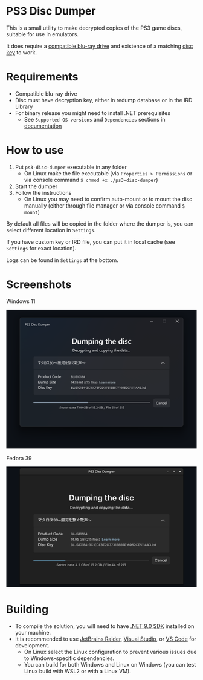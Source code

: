 PS3 Disc Dumper
===============
This is a small utility to make decrypted copies of the PS3 game discs, suitable for use in emulators.

It does require a [compatible blu-ray drive](https://rpcs3.net/quickstart#dumping_drives) and existence of a matching [disc key](http://www.psdevwiki.com/ps3/Bluray_disc#IRD_file) to work.

Requirements
============
* Compatible blu-ray drive
* Disc must have decryption key, either in redump database or in the IRD Library
* For binary release you might need to install .NET prerequisites
  * See `Supported OS versions` and `Dependencies` sections in [documentation](https://learn.microsoft.com/en-us/dotnet/core/install/)

How to use
==========
1. Put `ps3-disc-dumper` executable in any folder
   * On Linux make the file executable (via `Properties > Permissions` or via console command `$ chmod +x ./ps3-disc-dumper`)
2. Start the dumper
3. Follow the instructions
    * On Linux you may need to confirm auto-mount or to mount the disc manually (either through file manager or via console command `$ mount`)

By default all files will be copied in the folder where the dumper is, you can select different location in `Settings`.

If you have custom key or IRD file, you can put it in local cache (see `Settings` for exact location).

Logs can be found in `Settings` at the bottom.

Screenshots
===========
Windows 11

<picture>
  <source media="(prefers-color-scheme: dark)" srcset="./screenshots/windows11-dark.png">
  <source media="(prefers-color-scheme: light)" srcset="./screenshots/windows11-light.png">
  <img alt="Screenshot running on Windows 11" src="./screenshots/windows11-dark.png">
</picture>

Fedora 39

<picture>
  <source media="(prefers-color-scheme: dark)" srcset="./screenshots/fedora-dark.png">
  <source media="(prefers-color-scheme: light)" srcset="./screenshots/fedora-light.png">
  <img alt="Screenshot running on Fedora 38" src="./screenshots/fedora-dark.png">
</picture>

Building
========
* To compile the solution, you will need to have [.NET 9.0 SDK](https://www.microsoft.com/net/download) installed on your machine.
* It is recommended to use [JetBrains Raider](https://www.jetbrains.com/rider/), [Visual Studio](https://visualstudio.microsoft.com/), or [VS Code](https://code.visualstudio.com/) for development.
  * On Linux select the Linux configuration to prevent various issues due to Windows-specific dependencies.
  * You can build for both Windows and Linux on Windows (you can test Linux build with WSL2 or with a Linux VM).
